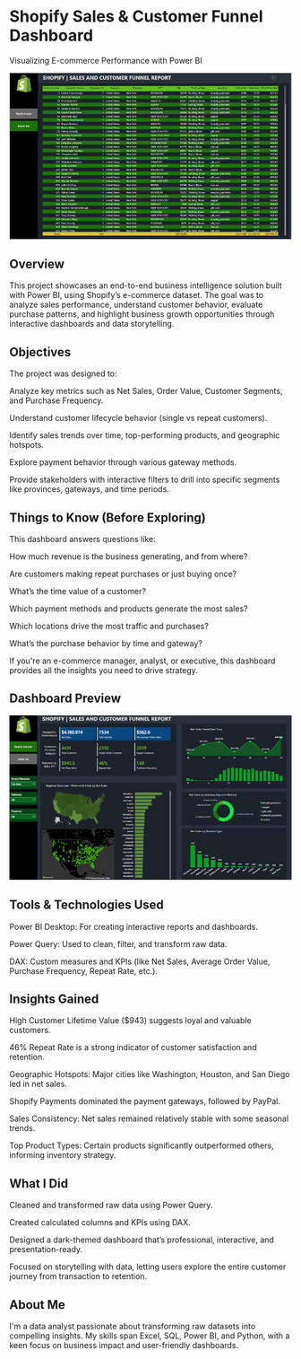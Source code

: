 # Shopify Sales & Customer Funnel Dashboard
Visualizing E-commerce Performance with Power BI

![Shopify Details Tab](https://github.com/Oluchiumeh/Shopify-Sales/blob/main/Shopify%20Details%20Tab.png)

## Overview
This project showcases an end-to-end business intelligence solution built with Power BI, using Shopify’s e-commerce dataset. The goal was to analyze sales performance, understand customer behavior, evaluate purchase patterns, and highlight business growth opportunities through interactive dashboards and data storytelling.

## Objectives
The project was designed to:

Analyze key metrics such as Net Sales, Order Value, Customer Segments, and Purchase Frequency.

Understand customer lifecycle behavior (single vs repeat customers).

Identify sales trends over time, top-performing products, and geographic hotspots.

Explore payment behavior through various gateway methods.

Provide stakeholders with interactive filters to drill into specific segments like provinces, gateways, and time periods.

## Things to Know (Before Exploring)
This dashboard answers questions like:

How much revenue is the business generating, and from where?

Are customers making repeat purchases or just buying once?

What’s the time value of a customer?

Which payment methods and products generate the most sales?

Which locations drive the most traffic and purchases?

What’s the purchase behavior by time and gateway?

If you're an e-commerce manager, analyst, or executive, this dashboard provides all the insights you need to drive strategy.

## Dashboard Preview

![Shopify Funnel Report](https://github.com/Oluchiumeh/Shopify-Sales/blob/main/Shopify%20Funnel%20Report.png)

## Tools & Technologies Used
Power BI Desktop: For creating interactive reports and dashboards.

Power Query: Used to clean, filter, and transform raw data.

DAX: Custom measures and KPIs (like Net Sales, Average Order Value, Purchase Frequency, Repeat Rate, etc.).

## Insights Gained
High Customer Lifetime Value ($943) suggests loyal and valuable customers.

46% Repeat Rate is a strong indicator of customer satisfaction and retention.

Geographic Hotspots: Major cities like Washington, Houston, and San Diego led in net sales.

Shopify Payments dominated the payment gateways, followed by PayPal.

Sales Consistency: Net sales remained relatively stable with some seasonal trends.

Top Product Types: Certain products significantly outperformed others, informing inventory strategy.

## What I Did
Cleaned and transformed raw data using Power Query.

Created calculated columns and KPIs using DAX.

Designed a dark-themed dashboard that’s professional, interactive, and presentation-ready.

Focused on storytelling with data, letting users explore the entire customer journey from transaction to retention.

## About Me
I'm a data analyst passionate about transforming raw datasets into compelling insights. My skills span Excel, SQL, Power BI, and Python, with a keen focus on business impact and user-friendly dashboards.

